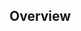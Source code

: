 <!--
{
"name" : "docker-plugins",
"version" : "0.1",
"title" : "Docker Plugins",
"description" : "Learn about the latest developments in the Docker world.",
"freshnessDate" : 2015-06-24,
"homepage" : "https://www.youtube.com/embed/ri5mzIsbsY8",
"canonicalSource" : "https://www.youtube.com/embed/ri5mzIsbsY8",
"license" : "All Rights Reserved"
}
-->

<!-- @section -->

## Overview

<!-- @asset, "contentType": "outlearn/video", "provider": "youtube", "url": "https://www.youtube.com/embed/ri5mzIsbsY8" -->
